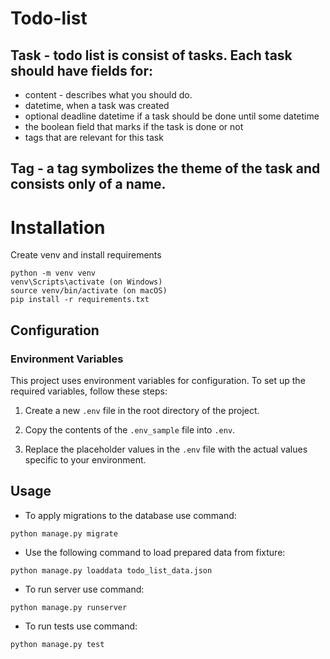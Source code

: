 # Todo-list

## Task - todo list is consist of tasks. Each task should have fields for:
- content - describes what you should do.
- datetime, when a task was created
- optional deadline datetime if a task should be done until some datetime
- the boolean field that marks if the task is done or not
- tags that are relevant for this task

## Tag - a tag symbolizes the theme of the task and consists only of a name.

# Installation

Create venv and install requirements


```
python -m venv venv
venv\Scripts\activate (on Windows)
source venv/bin/activate (on macOS)
pip install -r requirements.txt
```

## Configuration

### Environment Variables

This project uses environment variables for configuration. To set up the required variables, follow these steps:

1. Create a new `.env` file in the root directory of the project.

2. Copy the contents of the `.env_sample` file into `.env`.

3. Replace the placeholder values in the `.env` file with the actual values specific to your environment.

## Usage

- To apply migrations to the database use command:
```
python manage.py migrate
```
- Use the following command to load prepared data from fixture:
```
python manage.py loaddata todo_list_data.json
```

- To run server use command:
```
python manage.py runserver
```
- To run tests use command:
```
python manage.py test
```